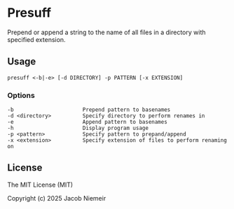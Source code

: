 # Presuff
Prepend or append a string to the name of all files in a directory with specified extension. 

## Usage
```
presuff <-b|-e> [-d DIRECTORY] -p PATTERN [-x EXTENSION]
```

### Options
```
-b                      Prepend pattern to basenames
-d <directory>          Specify directory to perform renames in
-e                      Append pattern to basenames
-h                      Display program usage
-p <pattern>            Specify pattern to prepand/append
-x <extension>          Specify extension of files to perform renaming on
```

## License
The MIT License (MIT)

Copyright (c) 2025 Jacob Niemeir
